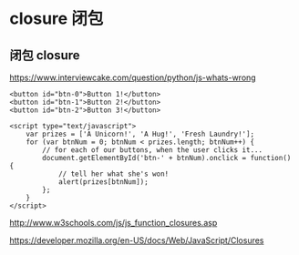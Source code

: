 # closure 闭包

## 闭包 closure 
https://www.interviewcake.com/question/python/js-whats-wrong  


```codes
<button id="btn-0">Button 1!</button>
<button id="btn-1">Button 2!</button>
<button id="btn-2">Button 3!</button>

<script type="text/javascript">
    var prizes = ['A Unicorn!', 'A Hug!', 'Fresh Laundry!'];
    for (var btnNum = 0; btnNum < prizes.length; btnNum++) {
        // for each of our buttons, when the user clicks it...
        document.getElementById('btn-' + btnNum).onclick = function() {
            // tell her what she's won!
            alert(prizes[btnNum]);
        };
    }
</script>
``` 

http://www.w3schools.com/js/js_function_closures.asp  

https://developer.mozilla.org/en-US/docs/Web/JavaScript/Closures  


